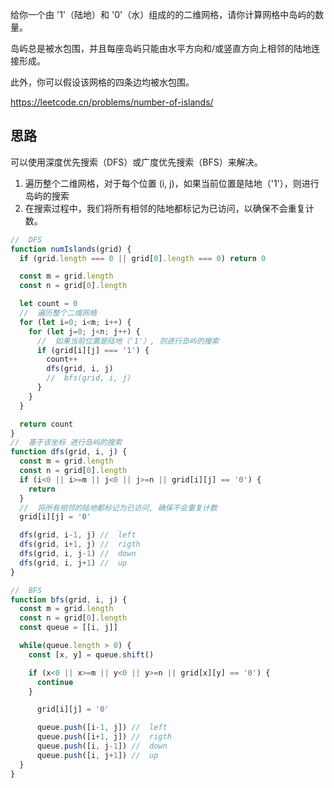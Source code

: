给你一个由 '1'（陆地）和 '0'（水）组成的的二维网格，请你计算网格中岛屿的数量。

岛屿总是被水包围，并且每座岛屿只能由水平方向和/或竖直方向上相邻的陆地连接形成。

此外，你可以假设该网格的四条边均被水包围。

https://leetcode.cn/problems/number-of-islands/

## 思路

可以使用深度优先搜索（DFS）或广度优先搜索（BFS）来解决。

1. 遍历整个二维网格，对于每个位置 (i, j)，如果当前位置是陆地（'1'），则进行岛屿的搜索
2. 在搜索过程中，我们将所有相邻的陆地都标记为已访问，以确保不会重复计数。

```js
//  DFS
function numIslands(grid) {
  if (grid.length === 0 || grid[0].length === 0) return 0

  const m = grid.length
  const n = grid[0].length

  let count = 0
  //  遍历整个二维网格
  for (let i=0; i<m; i++) {
    for (let j=0; j<n; j++) {
      //  如果当前位置是陆地（'1'）, 则进行岛屿的搜索
      if (grid[i][j] === '1') {
        count++
        dfs(grid, i, j)
        //  bfs(grid, i, j)
      }
    }
  }

  return count
}
//  基于该坐标 进行岛屿的搜索
function dfs(grid, i, j) {
  const m = grid.length
  const n = grid[0].length
  if (i<0 || i>=m || j<0 || j>=n || grid[i][j] == '0') {
    return 
  }
  //  将所有相邻的陆地都标记为已访问, 确保不会重复计数
  grid[i][j] = '0'

  dfs(grid, i-1, j) //  left
  dfs(grid, i+1, j) //  rigth
  dfs(grid, i, j-1) //  down
  dfs(grid, i, j+1) //  up
}

//  BFS
function bfs(grid, i, j) {
  const m = grid.length
  const n = grid[0].length
  const queue = [[i, j]]

  while(queue.length > 0) {
    const [x, y] = queue.shift()

    if (x<0 || x>=m || y<0 || y>=n || grid[x][y] == '0') {
      continue 
    }

      grid[i][j] = '0'

      queue.push([i-1, j]) //  left
      queue.push([i+1, j]) //  rigth
      queue.push([i, j-1]) //  down
      queue.push([i, j+1]) //  up
  }
}

```